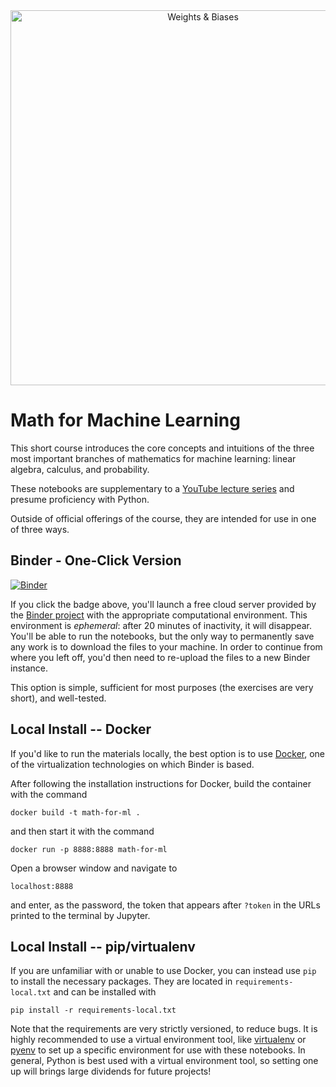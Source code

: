 <div style="text-align:center"> <img src="https://i.imgur.com/Ze1y98K.png" width="600" alt="Weights & Biases" /> </div>

# Math for Machine Learning

This short course introduces the core concepts and intuitions
of the three most important branches of mathematics
for machine learning:
linear algebra,
calculus,
and probability.

These notebooks are supplementary to
a [YouTube lecture series](https://www.youtube.com/watch?v=uZeDTwWcnuY&list=PLD80i8An1OEGZ2tYimemzwC3xqkU0jKUg)
and presume proficiency with Python.

Outside of official offerings of the course,
they are intended for use in one of three ways.

## Binder - One-Click Version

[![Binder](https://mybinder.org/badge_logo.svg)](https://mybinder.org/v2/gh/wandb/edu/main?filepath=math-for-ml%2Fexercises)

If you click the badge above,
you'll launch a free cloud server
provided by the
[Binder project](https://mybinder.readthedocs.io/en/latest/)
with the appropriate computational environment.
This environment is _ephemeral_:
after 20 minutes of inactivity,
it will disappear.
You'll be able to run the notebooks,
but the only way to permanently save any work
is to download the files to your machine.
In order to continue from where you left off,
you'd then need to re-upload the files to a new Binder instance.

This option is simple, sufficient for most purposes
(the exercises are very short),
and well-tested.

## Local Install -- Docker

If you'd like to run the materials locally,
the best option is to use
[Docker](https://docs.docker.com/get-docker/),
one of the virtualization technologies
on which Binder is based.

After following the installation instructions for Docker,
build the container with the command
```
docker build -t math-for-ml .
```
and then start it with the command
```
docker run -p 8888:8888 math-for-ml
```
Open a browser window and navigate to
```
localhost:8888
```
and enter, as the password, the token that appears after
`?token` in the URLs printed to the terminal by Jupyter.

## Local Install -- pip/virtualenv

If you are unfamiliar with or unable to use Docker,
you can instead use `pip` to install the necessary packages.
They are located in `requirements-local.txt`
and can be installed with
```
pip install -r requirements-local.txt
```
Note that the requirements are very strictly versioned,
to reduce bugs.
It is highly recommended to use
a virtual environment tool,
like [virtualenv](https://virtualenv.pypa.io/en/latest/)
or [pyenv](https://github.com/pyenv/pyenv)
to set up a specific environment for use with these notebooks.
In general, Python is best used with a virtual environment tool,
so setting one up will brings large dividends for future projects!
